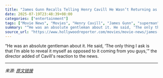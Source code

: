 ```yaml
---
title: "James Gunn Recalls Telling Henry Cavill He Wasn’t Returning as Superman: “It Was Really Unfair to Him”"
date: 2025-07-19T23:48:39+08:00
categories: ["entertainment"]
tags: ["Movie News", "Movies", "Henry Cavill", "James Gunn", "superman"]
summary: "“He was an absolute gentleman about it. He said, ‘The only thing I ask is that I’m able to reveal it myself as opposed to it coming from you guys,’” the director added of Cavill's reaction to the news"
source_url: "https://www.hollywoodreporter.com/movies/movie-news/james-gunn-henry-cavill-superman-not-returning-1236323960/"
---
```


“He was an absolute gentleman about it. He said, ‘The only thing I ask is that I’m able to reveal it myself as opposed to it coming from you guys,’” the director added of Cavill's reaction to the news.

---

*来源: [原文链接](https://www.hollywoodreporter.com/movies/movie-news/james-gunn-henry-cavill-superman-not-returning-1236323960/)*
